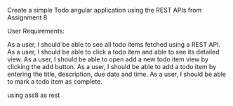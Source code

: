 Create a simple Todo angular application using the REST APIs from Assignment 8 

User Requirements:

As a user, I should be able to see all todo items fetched using a REST API.
As a user, I should be able to click a todo item and able to see its detailed view.
As a user, I should be able to open add a new todo item view by clicking the add button.
As a user, I should be able to add a todo item by entering the title, description, due date and time.
As a user, I should be able to mark a todo item as complete.

using ass8 as rest